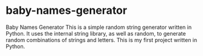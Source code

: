 # baby-names-generator
Baby Names Generator
This is a simple random string generator written in Python. It uses the internal string library, as well as random, to generate
random combinations of strings and letters. This is my first project written in Python.
